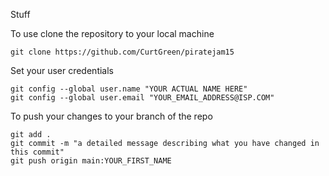 Stuff

To use clone the repository to your local machine
```
git clone https://github.com/CurtGreen/piratejam15
```

Set your user credentials
```
git config --global user.name "YOUR ACTUAL NAME HERE"
git config --global user.email "YOUR_EMAIL_ADDRESS@ISP.COM"
```

To push your changes to your branch of the repo
```
git add .
git commit -m "a detailed message describing what you have changed in this commit"
git push origin main:YOUR_FIRST_NAME
```
